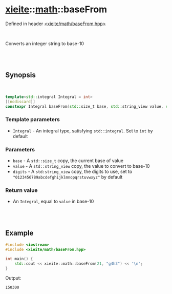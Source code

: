 # [xieite](../xieite.md)::[math](../math.md)::baseFrom
Defined in header [<xieite/math/baseFrom.hpp>](../../include/xieite/math/baseFrom.hpp)

<br/>

Converts an integer string to base-10

<br/><br/>

## Synopsis

<br/>

```cpp
template<std::integral Integral = int>
[[nodiscard]]
constexpr Integral baseFrom(std::size_t base, std::string_view value, std::string_view digits = "0123456789abcdefghijklmnopqrstuvwxyz") noexcept;
```
### Template parameters
- `Integral` - An integral type, satisfying `std::integral`. Set to `int` by default
### Parameters
- `base` - A `std::size_t` copy, the current base of value
- `value` - A `std::string_view` copy, the value to convert to base-10
- `digits` - A `std:string_view` copy, the digits to use, set to `"0123456789abcdefghijklmnopqrstuvwxyz"` by default
### Return value
- An `Integral`, equal to `value` in base-10

<br/><br/>

## Example
```cpp
#include <iostream>
#include <xieite/math/baseFrom.hpp>

int main() {
	std::cout << xieite::math::baseFrom(21, "g4h3") << '\n';
}
```
Output:
```
150300
```

